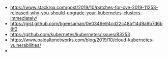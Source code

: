 * https://www.stackrox.com/post/2019/10/patches-for-cve-2019-11253-released-why-you-should-upgrade-your-kubernetes-clusters-immediately/
* https://gist.github.com/bgeesaman/0e0349e94cd22c48bf14d8a9b7d6b8f2
* https://github.com/kubernetes/kubernetes/issues/83253
* https://www.paloaltonetworks.com/blog/2019/10/cloud-kubernetes-vulnerabilities/
*
